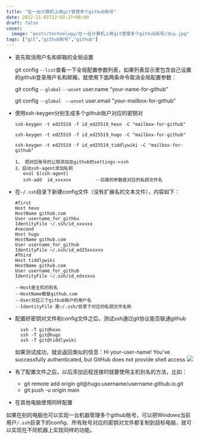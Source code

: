 ```yaml
---
title: "在一台计算机上用git管理多个github账号"
date: 2022-11-01T22:03:27+08:00
draft: false
cover: 
  image: "posts/technology/在一台计算机上用git管理多个github账号/冰山.jpg"
tags: ["git","github账号","github"]
---
```


* 首先取消用户名和邮箱的全局设置

  git config `--list`查看一下全局配置参数列表，如果列表显示里包含自己设置的github登录用户名和邮箱，就使用下面两条命令取消全局配置参数：

  git config `--global` `--unset` user.name “your-name-for-github”

  git config `--global ` `--unset` user.email  "your-mailbox-for-github"
  
* 使用ssh-keygen分别生成多个github账户对应的密钥对

  `ssh-keygen -t ed25519 -f id_ed25519_hexo -C "mailbox-for-github"`

  `ssh-keygen -t ed25519 -f id_ed25519_hugo -C "mailbox-for-github"`

  `ssh-keygen -t ed25519 -f id_ed25519_tiddlywiki -C "mailbox-for-github"`

  ~~~
  1、 把对应账号的公钥添加在github的settings->ssh
  2、启动ssh-agent添加私钥
     eval $(ssh-agent)
     ssh-add  id_xxxxxx         --后面的参数是对应的私钥文件名
  ~~~

* 在`~/.ssh`目录下新建config文件（没有扩展名的文本文件），内容如下：
  ~~~
  #first
  Host hexo
  HostName github.com
  User username_for_githbu
  IdentityFile ~/.ssh/id_xxxxxx
  #second
  Host hugo
  HostName github.com
  User username_for_github
  IdentityFile ~/.ssh/id_ed25xxxxxx
  #Third
  Host tiddlywiki
  HostName github.com
  User username_for_github
  IdentityFile ~/.ssh/id_edxxxxx
  
  --Host是主机的别名
  --HostName都是github.com
  --User对应三个github账户的用户名
  --IdentityFile 是~/.ssh/目录下对应的私钥文件名称
  ~~~

* 配置好密钥对文件和config文件之后，测试ssh通过git协议能否联通github

  ~~~
    ssh -T git@hexo
    ssh -T git@hugo
    ssh -T git@tiddlywiki  
  ~~~

  如果测试成功，就会返回类似的信息：Hi your-user-name! You've successfully authenticated, but GitHub does not provide shell access
 ![](/images/ssh-test.png)

* 有了配置文件之后，以后添加远程连接时就要使用主机别名的方法，比如：

  * git remote add origin git@hugo:username/username.github.io.git 
  * git push -u  origin main

*  在其他电脑使用同样配置

  如果在别的电脑也可以实现一台机器管理多个github账号，可以把Windows当前用户`/.ssh`目录下的config、所有账号对应的密钥对文件都复制到目标电脑，就可以实现在不同机器上实现同样的功能。
